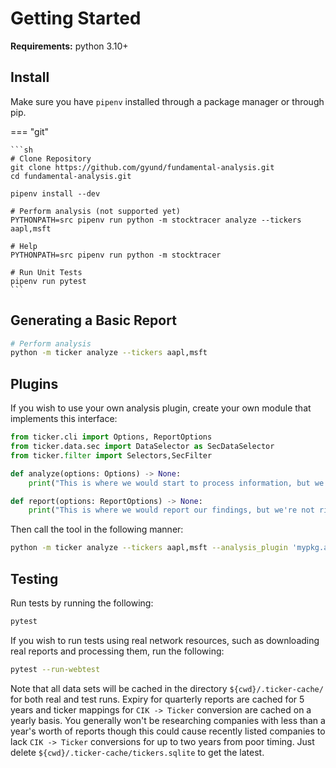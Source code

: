 # Getting Started

**Requirements:** python 3.10+

## Install

Make sure you have `pipenv` installed through a package manager or through pip.

=== "git"

    ```sh
    # Clone Repository
    git clone https://github.com/gyund/fundamental-analysis.git
    cd fundamental-analysis.git

    pipenv install --dev

    # Perform analysis (not supported yet)
    PYTHONPATH=src pipenv run python -m stocktracer analyze --tickers aapl,msft

    # Help
    PYTHONPATH=src pipenv run python -m stocktracer

    # Run Unit Tests
    pipenv run pytest
    ```

## Generating a Basic Report

```sh
# Perform analysis
python -m ticker analyze --tickers aapl,msft
```


## Plugins

If you wish to use your own analysis plugin, create your own module that implements this interface:

```python
from ticker.cli import Options, ReportOptions
from ticker.data.sec import DataSelector as SecDataSelector
from ticker.filter import Selectors,SecFilter

def analyze(options: Options) -> None:
    print("This is where we would start to process information, but we're not right now")

def report(options: ReportOptions) -> None: 
    print("This is where we would report our findings, but we're not right now")
```

Then call the tool in the following manner:

```sh
python -m ticker analyze --tickers aapl,msft --analysis_plugin 'mypkg.analysis'
```

## Testing

Run tests by running the following:

```sh
pytest
```

If you wish to run tests using real network resources, such as downloading real reports and processing them, run the following:

```sh
pytest --run-webtest
```

Note that all data sets will be cached in the directory `${cwd}/.ticker-cache/` for both real and test runs. Expiry for quarterly reports are cached for 5 years and ticker mappings for `CIK -> Ticker` conversion are cached on a yearly basis. You generally won't be researching companies with less than a year's worth of reports though this could cause recently listed companies to lack `CIK -> Ticker` conversions for up to two years from poor timing. Just delete `${cwd}/.ticker-cache/tickers.sqlite` to get the latest.